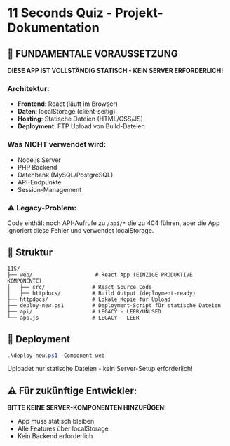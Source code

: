 # 11 Seconds Quiz - Projekt-Dokumentation

## 🔴 FUNDAMENTALE VORAUSSETZUNG

**DIESE APP IST VOLLSTÄNDIG STATISCH - KEIN SERVER ERFORDERLICH!**

### Architektur:

- **Frontend**: React (läuft im Browser)
- **Daten**: localStorage (client-seitig)
- **Hosting**: Statische Dateien (HTML/CSS/JS)
- **Deployment**: FTP Upload von Build-Dateien

### Was NICHT verwendet wird:

- Node.js Server
- PHP Backend
- Datenbank (MySQL/PostgreSQL)
- API-Endpunkte
- Session-Management

### ⚠️ Legacy-Problem:

Code enthält noch API-Aufrufe zu `/api/*` die zu 404 führen, aber die App ignoriert diese Fehler und verwendet localStorage.

## 📁 Struktur

```
11S/
├── web/                    # React App (EINZIGE PRODUKTIVE KOMPONENTE)
│   ├── src/               # React Source Code
│   ├── httpdocs/          # Build Output (deployment-ready)
├── httpdocs/              # Lokale Kopie für Upload
├── deploy-new.ps1         # Deployment-Script für statische Dateien
├── api/                   # LEGACY - LEER/UNUSED
└── app.js                 # LEGACY - LEER
```

## 🚀 Deployment

```powershell
.\deploy-new.ps1 -Component web
```

Uploadet nur statische Dateien - kein Server-Setup erforderlich!

## ⚠️ Für zukünftige Entwickler:

**BITTE KEINE SERVER-KOMPONENTEN HINZUFÜGEN!**

- App muss statisch bleiben
- Alle Features über localStorage
- Kein Backend erforderlich
